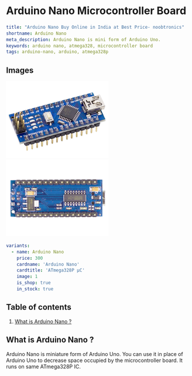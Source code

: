 # Arduino Nano Microcontroller Board

``` yaml
title: "Arduino Nano Buy Online in India at Best Price- noobtronics"
shortname: Arduino Nano
meta_description: Arduino Nano is mini form of Arduino Uno.
keywords: arduino nano, atmega328, microcontroller board
tags: arduino-nano, arduino, atmega328p

```

## Images
<p float="left">
  <img alt="Arduino Uno with USB Cable" 
       src="/storage/product/arduino-nano/arduino-nano.png" width="280" 
   />
  <img alt="Arduino Uno Microcontroller Board" 
       src="/storage/product/arduino-nano/arduino-nano-back-side.png" width="280" 
   />
</p>

``` yaml
variants:
  - name: Arduino Nano
    price: 300
    cardname: 'Arduino Nano'
    cardtitle: 'ATmega328P μC'
    image: 1
    is_shop: true
    in_stock: true
```

## Table of contents
1. [What is Arduino Nano ?](#What-is-Arduino-Nano)

<a name="What-is-Arduino-Nano"></a>
## What is Arduino Nano ? 
Arduino Nano is miniature form of Arduino Uno. You can use it in place of Arduino Uno to decrease space occupied by the microcontroller board. It runs on same ATmega328P IC. 
